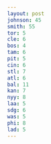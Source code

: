 ```yaml
---
layout: post
johnson: 45
smith: 55
tor: 5
cle: 6
bos: 4
tam: 6
pit: 5
cin: 6
stl: 7
atl: 6
bal: 11
kan: 7
nyy: 8
laa: 5
sdg: 6
was: 5
phi: 8
lad: 5
---
```

